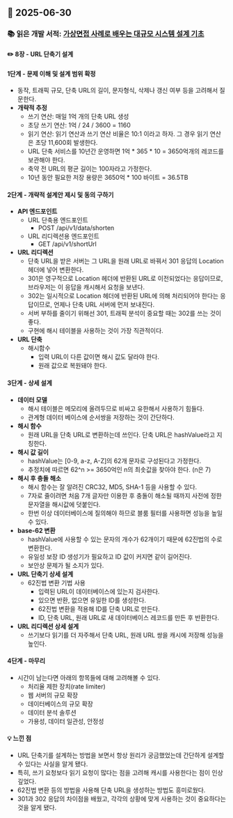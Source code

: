 ## 📅 2025-06-30
### 📚 읽은 개발 서적: [가상면접 사례로 배우는 대규모 시스템 설계 기초](https://product.kyobobook.co.kr/detail/S000001033116)
#### ✏️ 8장 - URL 단축기 설계
#### 1단계 - 문제 이해 및 설계 범위 확정
- 동작, 트래픽 규모, 단축 URL의 길이, 문자형식, 삭제나 갱신 여부 등을 고려해서 질문한다.
- **개략적 추정**
  - 쓰기 연산: 매일 1억 개의 단축 URL 생성
  - 초당 쓰기 연산: 1억 / 24 / 3600 = 1160
  - 읽기 연산: 읽기 연산과 쓰기 연산 비율은 10:1 이라고 하자. 그 경우 읽기 연산은 초당 11,600회 발생한다.
  - URL 단축 서비스를 10년간 운영하면 1억 * 365 * 10 = 3650억개의 레코드를 보관해야 한다.
  - 축약 전 URL의 평균 길이는 100자라고 가정한다.
  - 10년 동안 필요한 저장 용량은 3650억 * 100 바이트 = 36.5TB
#### 2단계 - 개략적 설계안 제시 및 동의 구하기
- **API 엔드포인트**
  - URL 단축용 엔드포인트
    - POST /api/v1/data/shorten
  - URL 리디렉션용 엔드포인트
    - GET /api/v1/shortUrl
- **URL 리디렉션**
  - 단축 URL을 받은 서버는 그 URL을 원래 URL로 바꿔서 301 응답의 Location 헤더에 넣어 변환한다.
  - 301은 영구적으로 Location 헤더에 반환된 URL로 이전되었다는 응답이므로, 브라우저는 이 응답을 캐시해서 요청을 보낸다.
  - 302는 일시적으로 Location 헤더에 반환된 URL에 의해 처리되어야 한다는 응답이므로, 언제나 단축 URL 서버에 먼저 보내진다.
  - 서버 부하를 줄이기 위해선 301, 트래픽 분석이 중요할 때는 302를 쓰는 것이 좋다.
  - 구현에 해시 테이블을 사용하는 것이 가장 직관적이다.
- **URL 단축**
  - 해시함수
    - 입력 URL이 다른 값이면 해시 값도 달라야 한다.
    - 원래 값으로 복원돼야 한다.
#### 3단계 - 상세 설계
- **데이터 모델**
  - 해시 테이블은 메모리에 올려두므로 비싸고 유한해서 사용하기 힘들다.
  - 관계형 데이터 베이스에 순서쌍을 저장하는 것이 간단하다.
- **해시 함수**
  - 원래 URL을 단축 URL로 변환하는데 쓰인다. 단축 URL은 hashValue라고 지칭한다.
- **해시 값 길이**
  - hashValue는 [0-9, a-z, A-Z]의 62개 문자로 구성된다고 가정한다.
  - 추정치에 따르면 62^n >= 3650억인 n의 최솟값을 찾아야 한다. (n은 7)
- **해시 후 충돌 해소**
  - 해시 함수는 잘 알려진 CRC32, MD5, SHA-1 등을 사용할 수 있다.
  - 7자로 줄이려면 처음 7개 글자만 이용한 후 충돌이 해소될 때까지 사전에 정한 문자열을 해시값에 덧붙인다.
  - 한번 이상 데이터베이스에 질의해야 하므로 블룸 필터를 사용하면 성능을 높일 수 있다.
- **base-62 변환**
  - hashValue에 사용할 수 있는 문자의 개수가 62개이기 때문에 62진법의 수로 변환한다.
  - 유일성 보장 ID 생성기가 필요하고 ID 값이 커지면 같이 길어진다.
  - 보안상 문제가 될 소지가 있다.
- **URL 단축기 상세 설계**
  - 62진법 변환 기법 사용
    - 입력된 URL이 데이터베이스에 있는지 검사한다.
    - 있으면 반환, 없으면 유일한 ID를 생성한다.
    - 62진법 변환을 적용해 ID를 단축 URL로 만든다.
    - ID, 단축 URL, 원래 URL로 새 데이터베이스 레코드를 만든 후 반환한다.
- **URL 리디렉션 상세 설계**
  - 쓰기보다 읽기를 더 자주해서 단축 URL, 원래 URL 쌍을 캐시에 저장해 성능을 높인다.
#### 4단계 - 마무리
- 시간이 남는다면 아래의 항목들에 대해 고려해볼 수 있다.
  - 처리율 제한 장치(rate limiter)
  - 웹 서버의 규모 확장
  - 데이터베이스의 규모 확장
  - 데이터 분석 솔루션
  - 가용성, 데이터 일관성, 안정성
#### 💡 느낀 점
- URL 단축기를 설계하는 방법을 보면서 항상 원리가 궁금했었는데 간단하게 설계할 수 있다는 사실을 알게 됐다.
- 특히, 쓰기 요청보다 읽기 요청이 많다는 점을 고려해 캐시를 사용한다는 점이 인상 깊었다.
- 62진법 변환 등의 방법을 사용해 단축 URL을 생성하는 방법도 흥미로웠다.
- 301과 302 응답의 차이점을 배웠고, 각각의 상황에 맞게 사용하는 것이 중요하다는 것을 알게 됐다.